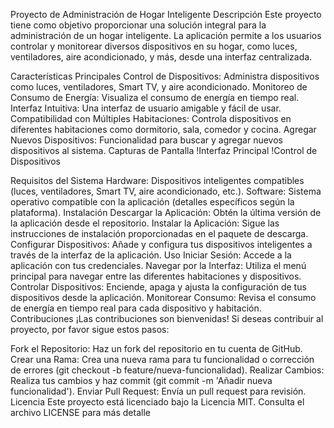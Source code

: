 Proyecto de Administración de Hogar Inteligente
Descripción
Este proyecto tiene como objetivo proporcionar una solución integral para la administración de un hogar inteligente. La aplicación permite a los usuarios controlar y monitorear diversos dispositivos en su hogar, como luces, ventiladores, aire acondicionado, y más, desde una interfaz centralizada.

Características Principales
Control de Dispositivos: Administra dispositivos como luces, ventiladores, Smart TV, y aire acondicionado.
Monitoreo de Consumo de Energía: Visualiza el consumo de energía en tiempo real.
Interfaz Intuitiva: Una interfaz de usuario amigable y fácil de usar.
Compatibilidad con Múltiples Habitaciones: Controla dispositivos en diferentes habitaciones como dormitorio, sala, comedor y cocina.
Agregar Nuevos Dispositivos: Funcionalidad para buscar y agregar nuevos dispositivos al sistema.
Capturas de Pantalla
!Interfaz Principal !Control de Dispositivos

Requisitos del Sistema
Hardware: Dispositivos inteligentes compatibles (luces, ventiladores, Smart TV, aire acondicionado, etc.).
Software: Sistema operativo compatible con la aplicación (detalles específicos según la plataforma).
Instalación
Descargar la Aplicación: Obtén la última versión de la aplicación desde el repositorio.
Instalar la Aplicación: Sigue las instrucciones de instalación proporcionadas en el paquete de descarga.
Configurar Dispositivos: Añade y configura tus dispositivos inteligentes a través de la interfaz de la aplicación.
Uso
Iniciar Sesión: Accede a la aplicación con tus credenciales.
Navegar por la Interfaz: Utiliza el menú principal para navegar entre las diferentes habitaciones y dispositivos.
Controlar Dispositivos: Enciende, apaga y ajusta la configuración de tus dispositivos desde la aplicación.
Monitorear Consumo: Revisa el consumo de energía en tiempo real para cada dispositivo y habitación.
Contribuciones
¡Las contribuciones son bienvenidas! Si deseas contribuir al proyecto, por favor sigue estos pasos:

Fork el Repositorio: Haz un fork del repositorio en tu cuenta de GitHub.
Crear una Rama: Crea una nueva rama para tu funcionalidad o corrección de errores (git checkout -b feature/nueva-funcionalidad).
Realizar Cambios: Realiza tus cambios y haz commit (git commit -m 'Añadir nueva funcionalidad').
Enviar Pull Request: Envía un pull request para revisión.
Licencia
Este proyecto está licenciado bajo la Licencia MIT. Consulta el archivo LICENSE para más detalle
